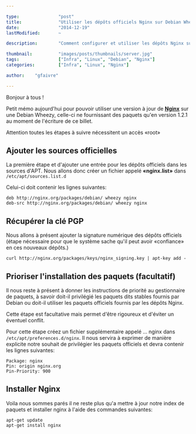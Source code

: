 ```yaml
---

type:               "post"
title:              "Utiliser les dépôts officiels Nginx sur Debian Wheezy"
date:               "2014-12-19"
lastModified:       ~

description:        "Comment configurer et utiliser les dépôts Nginx sur Debian Wheezy."

thumbnail:          "images/posts/thumbnails/server.jpg"
tags:               ["Infra", "Linux", "Debian", "Nginx"]
categories:         ["Infra", "Linux", "Nginx"]

author:    "gfaivre"

---
```


Bonjour à tous !

Petit mémo aujourd'hui pour pouvoir utiliser une version à jour de [**Nginx**](http://nginx.org/) sur une Debian Wheezy, celle-ci ne fournissant des paquets qu'en version 1.2.1 au moment de l'écriture de ce billet.

Attention toutes les étapes à suivre nécessitent un accès &laquo;root&raquo;

## Ajouter les sources officielles

La première étape et d'ajouter une entrée pour les dépôts officiels dans les sources d'APT.
Nous allons donc créer un fichier appelé **&laquo;nginx.list&raquo;** dans ```/etc/apt/sources.list.d```

Celui-ci doit contenir les lignes suivantes:

```
deb http://nginx.org/packages/debian/ wheezy nginx
deb-src http://nginx.org/packages/debian/ wheezy nginx
```

## Récupérer la clé PGP

Nous allons à présent ajouter la signature numérique des dépôts officiels (étape nécessaire pour que le système sache qu'il peut avoir &laquo;confiance&raquo; en ces nouveaux dépôts.)

```
curl http://nginx.org/packages/keys/nginx_signing.key | apt-key add -
```

## Prioriser l'installation des paquets (facultatif)

Il nous reste à présent à donner les instructions de priorité au gestionnaire de paquets, à savoir doit-il privilégié les paquets dits stables fournis par Debian ou doit-il utiliser les paquets officiels fournis par les dépôts Nginx.

Cette étape est facultative mais permet d'être rigoureux et d'éviter un éventuel conflit.

Pour cette étape créez un fichier supplémentaire appelé ... nginx dans ```/etc/apt/preferences.d/nginx```. Il nous servira à exprimer de manière explicite notre souhait de privilégier les paquets officiels et devra contenir les lignes suivantes:

```
Package: nginx
Pin: origin nginx.org
Pin-Priority: 900
```
## Installer Nginx

Voila nous sommes parés il ne reste plus qu'a mettre à jour notre index de paquets et installer nginx à l'aide des commandes suivantes:

```
apt-get update
apt-get install nginx
```
